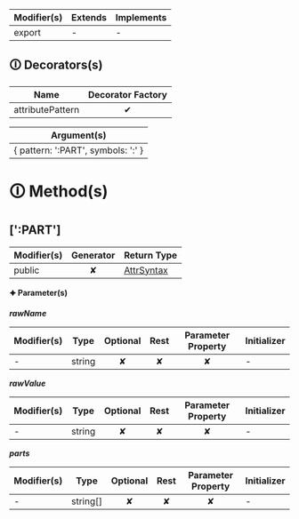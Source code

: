 | Modifier(s)                            | Extends                      | Implements                                    |
|----------------------------------------|------------------------------|-----------------------------------------------|
| export | - | - |

## &#128712; Decorators(s)

| Name       | Decorator Factory                        |
|------------|:----------------------------------------:|
| attributePattern | ✔  |

| Argument(s)                                           |
|-------------------------------------------------------|
| { pattern: ':PART', symbols: ':' }  |

# &#128712; Method(s)

## [':PART']

| Modifier(s)                              | Generator                          | Return Type                       |
|------------------------------------------|:----------------------------------:|-----------------------------------|
| public | ✘ | [AttrSyntax](https://hamedfathi.gitbook.io/aurelia-2-doc-api/jit/class/ast/attrsyntax) |

**&#128966; Parameter(s)**

_**rawName**_

| Modifier(s)                              | Type                        | Optional                           | Rest                          | Parameter Property                          | Initializer                       |
|------------------------------------------|-----------------------------|:----------------------------------:|:-----------------------------:|:-------------------------------------------:|-----------------------------------|
| - | string | ✘  | ✘ | ✘ | - |

_**rawValue**_

| Modifier(s)                              | Type                        | Optional                           | Rest                          | Parameter Property                          | Initializer                       |
|------------------------------------------|-----------------------------|:----------------------------------:|:-----------------------------:|:-------------------------------------------:|-----------------------------------|
| - | string | ✘  | ✘ | ✘ | - |

_**parts**_

| Modifier(s)                              | Type                        | Optional                           | Rest                          | Parameter Property                          | Initializer                       |
|------------------------------------------|-----------------------------|:----------------------------------:|:-----------------------------:|:-------------------------------------------:|-----------------------------------|
| - | string[] | ✘  | ✘ | ✘ | - |
